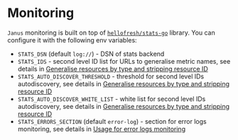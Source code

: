 # Monitoring

`Janus` monitoring is built on top of [`hellofresh/stats-go`](https://github.com/hellofresh/stats-go) library.
You can configure it with the following env variables:

* `STATS_DSN` (default `log://`) - DSN of stats backend
* `STATS_IDS` - second level ID list for URLs to generalise metric names, see details in [Generalise resources by type and stripping resource ID](https://github.com/hellofresh/stats-go#generalise-resources-by-type-and-stripping-resource-id)
* `STATS_AUTO_DISCOVER_THRESHOLD` - threshold for second level IDs autodiscovery, see details in [Generalise resources by type and stripping resource ID](https://github.com/hellofresh/stats-go#generalise-resources-by-type-and-stripping-resource-id)
* `STATS_AUTO_DISCOVER_WHITE_LIST` - white list for second level IDs autodiscovery, see details in [Generalise resources by type and stripping resource ID](https://github.com/hellofresh/stats-go#generalise-resources-by-type-and-stripping-resource-id)
* `STATS_ERRORS_SECTION` (default `error-log`) - section for error logs monitoring, see details in [Usage for error logs monitoring](https://github.com/hellofresh/stats-go#usage-for-error-logs-monitoring-using-githubcomsirupsenlogrus)
